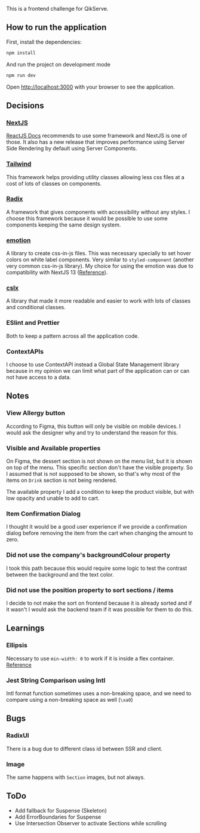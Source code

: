 This is a frontend challenge for QikServe.

## How to run the application

First, install the dependencies:

```bash
npm install
```

And run the project on development mode
```bash
npm run dev
```

Open [http://localhost:3000](http://localhost:3000) with your browser to see the application.

## Decisions

### [NextJS](https://nextjs.org/)
[ReactJS Docs](https://react.dev/learn/start-a-new-react-project#nextjs) recommends to use some framework and NextJS is one of those.
It also has a new release that improves performance using Server Side Rendering by default using Server Components.

### [Tailwind](https://tailwindcss.com/)
This framework helps providing utility classes allowing less css files at a cost of lots of classes on components.

### [Radix](https://www.radix-ui.com/)
A framework that gives components with accessibility without any styles. I choose this framework because it would be possible to use some components keeping the same design system.

### [emotion](https://emotion.sh/docs/introduction)
A library to create css-in-js files. This was necessary specially to set hover colors on white label components. Very similar to `styled-component` (another very common css-in-js library). My choice for using the emotion was due to compatibility with NextJS 13 ([Reference](https://nextjs.org/docs/app/building-your-application/styling/css-in-js)).

### [cslx](https://www.npmjs.com/package/clsx)
A library that made it more readable and easier to work with lots of classes and conditional classes.

### ESlint and Prettier
Both to keep a pattern across all the application code.

### ContextAPIs
I choose to use ContextAPI instead a Global State Management library because in my opinion we can limit what part of the application can or can not have access to a data.

## Notes

### View Allergy button
According to Figma, this button will only be visible on mobile devices. I would ask the designer why and try to understand the reason for this.

### Visible and Available properties
On Figma, the dessert section is not shown on the menu list, but it is shown on top of the menu. This specific section don't have the visible property. So I assumed that is not supposed to be shown, so that's why most of the items on `Drink` section is not being rendered.

The available property I add a condition to keep the product visible, but with low opacity and unable to add to cart.

### Item Confirmation Dialog
I thought it would be a good user experience if we provide a confirmation dialog before removing the item from the cart when changing the amount to zero.

### Did not use the company's backgroundColour property
I took this path because this would require some logic to test the contrast between the background and the text color.

### Did not use the position property to sort sections / items
I decide to not make the sort on frontend because it is already sorted and if it wasn't I would ask the backend team if it was possible for them to do this.

## Learnings

### Ellipsis
Necessary to use `min-width: 0` to work if it is inside a flex container. [Reference](https://drafts.csswg.org/css-flexbox/#min-size-auto)

### Jest String Comparison using Intl
Intl format function sometimes uses a non-breaking space, and we need to compare using a non-breaking space as well (`\xa0`)

## Bugs

### RadixUI
There is a bug due to different class id between SSR and client.

### Image
The same happens with `Section` images, but not always.

## ToDo

- Add fallback for Suspense (Skeleton)
- Add ErrorBoundaries for Suspense
- Use Intersection Observer to activate Sections while scrolling
